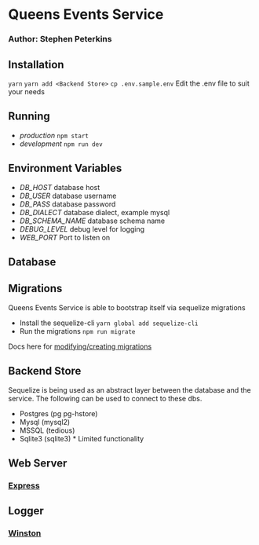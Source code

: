 # Queens Events Service

### Author: Stephen Peterkins

## Installation

``yarn``
``yarn add <Backend Store>``
``cp .env.sample.env``
Edit the .env file to suit your needs

## Running
- *production* ``npm start``
- *development* ``npm run dev``

## Environment Variables
- *DB_HOST* database host
- *DB_USER* database username
- *DB_PASS* database password
- *DB_DIALECT* database dialect, example mysql
- *DB_SCHEMA_NAME* database schema name
- *DEBUG_LEVEL* debug level for logging
- *WEB_PORT* Port to listen on

## Database

## Migrations
Queens Events Service is able to bootstrap itself via sequelize migrations

- Install the sequelize-cli ``yarn global add sequelize-cli``
- Run the migrations ``npm run migrate``

Docs here for [modifying/creating migrations](http://docs.sequelizejs.com/manual/tutorial/migrations.html)

## Backend Store
Sequelize is being used as an abstract layer between the database and the service. The following can be used to connect to these dbs.
- Postgres (pg pg-hstore)
- Mysql (mysql2)
- MSSQL (tedious)
- Sqlite3 (sqlite3) * Limited functionality

## Web Server

### [Express](https://expressjs.com)

## Logger

### [Winston](https://winston.com)